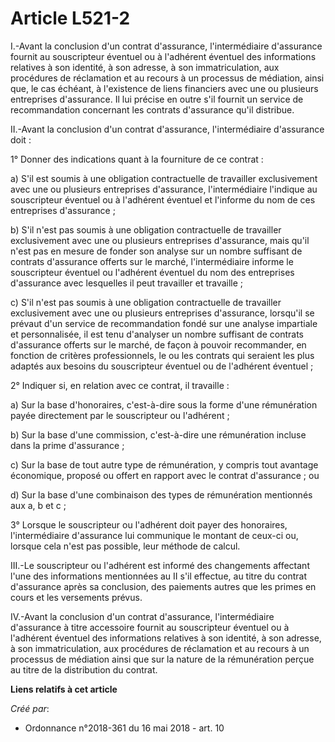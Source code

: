 # Article L521-2

I.-Avant la conclusion d'un contrat d'assurance, l'intermédiaire d'assurance fournit au souscripteur éventuel ou à l'adhérent
éventuel des informations relatives à son identité, à son adresse, à son immatriculation, aux procédures de réclamation et au
recours à un processus de médiation, ainsi que, le cas échéant, à l'existence de liens financiers avec une ou plusieurs
entreprises d'assurance. Il lui précise en outre s'il fournit un service de recommandation concernant les contrats
d'assurance qu'il distribue.

II.-Avant la conclusion d'un contrat d'assurance, l'intermédiaire d'assurance doit :

1° Donner des indications quant à la fourniture de ce contrat :

a) S'il est soumis à une obligation contractuelle de travailler exclusivement avec une ou plusieurs entreprises d'assurance,
l'intermédiaire l'indique au souscripteur éventuel ou à l'adhérent éventuel et l'informe du nom de ces entreprises
d'assurance ;

b) S'il n'est pas soumis à une obligation contractuelle de travailler exclusivement avec une ou plusieurs entreprises
d'assurance, mais qu'il n'est pas en mesure de fonder son analyse sur un nombre suffisant de contrats d'assurance offerts sur
le marché, l'intermédiaire informe le souscripteur éventuel ou l'adhérent éventuel du nom des entreprises d'assurance avec
lesquelles il peut travailler et travaille ;

c) S'il n'est pas soumis à une obligation contractuelle de travailler exclusivement avec une ou plusieurs entreprises
d'assurance, lorsqu'il se prévaut d'un service de recommandation fondé sur une analyse impartiale et personnalisée, il est
tenu d'analyser un nombre suffisant de contrats d'assurance offerts sur le marché, de façon à pouvoir recommander, en
fonction de critères professionnels, le ou les contrats qui seraient les plus adaptés aux besoins du souscripteur éventuel ou
de l'adhérent éventuel ;

2° Indiquer si, en relation avec ce contrat, il travaille :

a) Sur la base d'honoraires, c'est-à-dire sous la forme d'une rémunération payée directement par le souscripteur ou
l'adhérent ;

b) Sur la base d'une commission, c'est-à-dire une rémunération incluse dans la prime d'assurance ;

c) Sur la base de tout autre type de rémunération, y compris tout avantage économique, proposé ou offert en rapport avec le
contrat d'assurance ; ou

d) Sur la base d'une combinaison des types de rémunération mentionnés aux a, b et c ;

3° Lorsque le souscripteur ou l'adhérent doit payer des honoraires, l'intermédiaire d'assurance lui communique le montant de
ceux-ci ou, lorsque cela n'est pas possible, leur méthode de calcul.

III.-Le souscripteur ou l'adhérent est informé des changements affectant l'une des informations mentionnées au II s'il
effectue, au titre du contrat d'assurance après sa conclusion, des paiements autres que les primes en cours et les versements
prévus.

IV.-Avant la conclusion d'un contrat d'assurance, l'intermédiaire d'assurance à titre accessoire fournit au souscripteur
éventuel ou à l'adhérent éventuel des informations relatives à son identité, à son adresse, à son immatriculation, aux
procédures de réclamation et au recours à un processus de médiation ainsi que sur la nature de la rémunération perçue au
titre de la distribution du contrat.

**Liens relatifs à cet article**

_Créé par_:

  - Ordonnance n°2018-361 du 16 mai 2018 - art. 10
